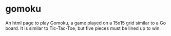 # gomoku
An html page to play Gomoku, a game played on a 15x15 grid similar to a Go board. It is similar to Tic-Tac-Toe, but five pieces must be lined up to win.
